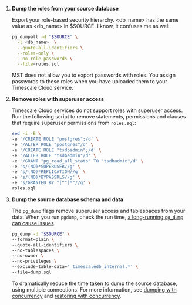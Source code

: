 
1. **Dump the roles from your source database**

   Export your role-based security hierarchy.  &lt;db_name&gt; has the same value as &lt;db_name&gt; in $SOURCE.
   I know, it confuses me as well.

   ```bash
   pg_dumpall -d "$SOURCE" \
     -l <db_name>  \
     --quote-all-identifiers \
     --roles-only \
     --no-role-passwords \
     --file=roles.sql
   ```

   MST does not allow you to export passwords with roles. You assign passwords to these roles
   when you have uploaded them to your Timescale Cloud service.

1. **Remove roles with superuser access**

   Timescale Cloud services do not support roles with superuser access. Run the following script
   to remove statements, permissions and clauses that require superuser permissions from `roles.sql`:

   ```bash
   sed -i -E \
   -e '/CREATE ROLE "postgres";/d' \
   -e '/ALTER ROLE "postgres"/d' \
   -e '/CREATE ROLE "tsdbadmin";/d' \
   -e '/ALTER ROLE "tsdbadmin"/d' \
   -e '/GRANT "pg_read_all_stats" TO "tsdbadmin"/d' \
   -e 's/(NO)*SUPERUSER//g' \
   -e 's/(NO)*REPLICATION//g' \
   -e 's/(NO)*BYPASSRLS//g' \
   -e 's/GRANTED BY "[^"]*"//g' \
   roles.sql
   ```

1. **Dump the source database schema and data**

   The `pg_dump` flags remove superuser access and tablespaces from your data. When you run
   `pgdump`, check the run time, [a long-running `pg_dump` can cause issues][long-running-pgdump].

   ```bash
   pg_dump -d "$SOURCE" \
   --format=plain \
   --quote-all-identifiers \
   --no-tablespaces \
   --no-owner \
   --no-privileges \
   --exclude-table-data='_timescaledb_internal.*' \
   --file=dump.sql
   ```
   
   To dramatically reduce the time taken to dump the source database, using multiple connections. For more information,
   see [dumping with concurrency][dumping-with-concurrency] and [restoring with concurrency][restoring-with-concurrency].


[pg_dump]: https://www.postgresql.org/docs/current/app-pgdump.html
[pg_restore]: https://www.postgresql.org/docs/current/app-pgrestore.html
[dumping-with-concurrency]: /migrate/:currentVersion:/troubleshooting/#dumping-with-concurrency
[restoring-with-concurrency]: /migrate/:currentVersion:/troubleshooting/#restoring-with-concurrency
[long-running-pgdump]: /migrate/:currentVersion:/troubleshooting/#dumping-and-locks
[Upgrade TimescaleDB]: https://docs.timescale.com/self-hosted/latest/upgrades/
